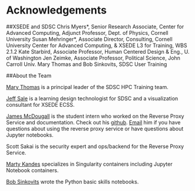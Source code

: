 # Acknowledgements
##XSEDE and SDSC
Chris Myers*, Senior Research Associate, Center for Advanced Computing, Adjunct Professor, Dept. of Physics, Cornell University
Susan Mehringer*, Associate Director, Consulting, Cornell University Center for Advanced Computing, & XSEDE L3 for Training, WBS 2.1.2
Kate Starbird, Associate Professor, Human Centered Design & Eng., U. of Washington 
Jen Zeimke, Associate Professor, Political Science, John Carroll Univ.
Mary Thomas and Bob Sinkovits, SDSC User Training


##About the Team

[Mary Thomas](https://www.sdsc.edu/research/researcher_spotlight/thomas_mary.html) is a principal leader of the SDSC HPC Training team.

[Jeff Sale](https://www.iluvdata.org) is a learning design technologist for SDSC and a visualization consultant for XSEDE ECSS.

[James McDougall](http://berserkcomputing.com) is the student intern who worked on the Reverse Proxy Service and documentation.
Check out his [github](https://github.com/JamesMcDougallJr). [Email](mailto:jmcdouga@ucsd.edu) him if you have questions about using the reverse proxy service or have questions about Jupyter notebooks.

Scott Sakai is the security expert and ops/backend for the Reverse Proxy Service.

[Marty Kandes](https://hpc-students.sdsc.edu/instr_bios/martin_kandes.html) specializes in Singularity containers including Jupyter Notebook containers.

[Bob Sinkovits](https://www.sdsc.edu/research/researcher_spotlight/sinkovits_robert.html) wrote the Python basic skills notebooks.
